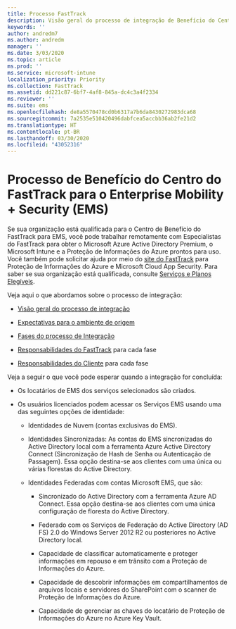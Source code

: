```yaml
---
title: Processo FastTrack
description: Visão geral do processo de integração de Benefício do Centro do FastTrack
keywords: ''
author: andredm7
ms.author: andredm
manager: ''
ms.date: 3/03/2020
ms.topic: article
ms.prod: ''
ms.service: microsoft-intune
localization_priority: Priority
ms.collection: FastTrack
ms.assetid: dd221c87-6bf7-4af8-845a-dc4c3a4f2334
ms.reviewer: ''
ms.suite: ems
ms.openlocfilehash: de8a5570478cd0b6317a7b6da8430272983dca68
ms.sourcegitcommit: 7a2535e510420496dabfcea5accbb36ab2fe21d2
ms.translationtype: HT
ms.contentlocale: pt-BR
ms.lasthandoff: 03/30/2020
ms.locfileid: "43052316"
---
```

# <a name="fasttrack-center-benefit-process-for-enterprise-mobility--security-ems"></a>Processo de Benefício do Centro do FastTrack para o Enterprise Mobility + Security (EMS)
Se sua organização está qualificada para o Centro de Benefício do FastTrack para EMS, você pode trabalhar remotamente com Especialistas do FastTrack para obter o Microsoft Azure Active Directory Premium, o Microsoft Intune e a Proteção de Informações do Azure prontos para uso. Você também pode solicitar ajuda por meio do [site do FastTrack](https://www.microsoft.com/fasttrack/microsoft-365/ems) para Proteção de Informações do Azure e Microsoft Cloud App Security. Para saber se sua organização está qualificada, consulte [Serviços e Planos Elegíveis](M365-eligible-services-and-plans.md).


Veja aqui o que abordamos sobre o processo de integração:

-   [Visão geral do processo de integração](EMS-fasttrack-benefit-overview.md)

-   [Expectativas para o ambiente de origem](EMS-source-environment-expectations.md)

-   [Fases do processo de Integração](EMS-onboarding-phases.md)

-   [Responsabilidades do FastTrack](EMS-fasttrack-responsibilities.md) para cada fase

-   [Responsabilidades do Cliente](EMS-your-responsibilities.md) para cada fase

Veja a seguir o que você pode esperar quando a integração for concluída:

-   Os locatários de EMS dos serviços selecionados são criados.

-   Os usuários licenciados podem acessar os Serviços EMS usando uma das seguintes opções de identidade:

    -   Identidades de Nuvem (contas exclusivas do EMS).

    -   Identidades Sincronizadas: As contas do EMS sincronizadas do Active Directory local com a ferramenta Azure Active Directory Connect (Sincronização de Hash de Senha ou Autenticação de Passagem). Essa opção destina-se aos clientes com uma única ou várias florestas do Active Directory.

    -   Identidades Federadas com contas Microsoft EMS, que são:

        -   Sincronizado do Active Directory com a ferramenta Azure AD Connect. Essa opção destina-se aos clientes com uma única configuração de floresta do Active Directory.

        -   Federado com os Serviços de Federação do Active Directory (AD FS) 2.0 do Windows Server 2012 R2 ou posteriores no Active Directory local.

        -   Capacidade de classificar automaticamente e proteger informações em repouso e em trânsito com a Proteção de Informações do Azure. 

        -   Capacidade de descobrir informações em compartilhamentos de arquivos locais e servidores do SharePoint com o scanner de Proteção de Informações do Azure. 

        -   Capacidade de gerenciar as chaves do locatário de Proteção de Informações do Azure no Azure Key Vault. 


